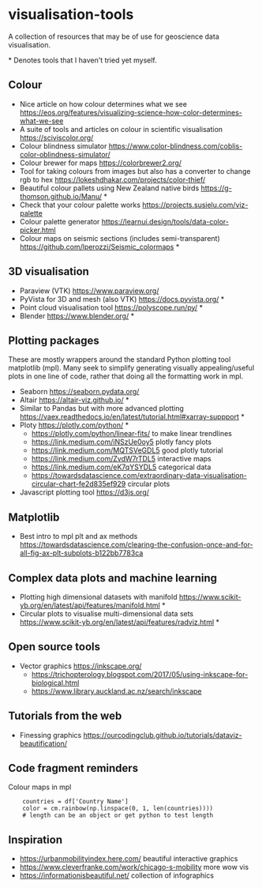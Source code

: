 # visualisation-tools

A collection of resources that may be of use for geoscience data visualisation. 

\* Denotes tools that I haven't tried yet myself. 

## Colour

- Nice article on how colour determines what we see https://eos.org/features/visualizing-science-how-color-determines-what-we-see
- A suite of tools and articles on colour in scientific visualisation https://sciviscolor.org/
- Colour blindness simulator https://www.color-blindness.com/coblis-color-oblindness-simulator/
- Colour brewer for maps https://colorbrewer2.org/
- Tool for taking colours from images but also has a converter to change rgb to hex https://lokeshdhakar.com/projects/color-thief/ 
- Beautiful colour pallets using New Zealand native birds https://g-thomson.github.io/Manu/ *
- Check that your colour palette works https://projects.susielu.com/viz-palette
- Colour palette generator https://learnui.design/tools/data-color-picker.html
- Colour maps on seismic sections (includes semi-transparent) https://github.com/lperozzi/Seismic_colormaps *

## 3D visualisation

- Paraview (VTK) https://www.paraview.org/
- PyVista for 3D and mesh (also VTK) https://docs.pyvista.org/ *
- Point cloud visualisation tool https://polyscope.run/py/ *
- Blender https://www.blender.org/ *

## Plotting packages 
These are mostly wrappers around the standard Python plotting tool matplotlib (mpl). Many seek to simplify generating visually appealing/useful plots in one line of code, rather that doing all the formatting work in mpl.  
- Seaborn https://seaborn.pydata.org/
- Altair https://altair-viz.github.io/ *
- Similar to Pandas but with more advanced plotting https://vaex.readthedocs.io/en/latest/tutorial.html#xarray-suppport *
- Ploty https://plotly.com/python/ *
    - https://plotly.com/python/linear-fits/ to make linear trendlines
    - https://link.medium.com/iNSzUe0oy5 plotly fancy plots
    - https://link.medium.com/MQTSVeGDL5 good plotly tutorial
    - https://link.medium.com/ZvdW7rTDL5 interactive maps
    - https://link.medium.com/eK7qYSYDL5 categorical data
    - https://towardsdatascience.com/extraordinary-data-visualisation-circular-chart-fe2d835ef929 circular plots
- Javascript plotting tool https://d3js.org/

## Matplotlib
- Best intro to mpl plt and ax methods https://towardsdatascience.com/clearing-the-confusion-once-and-for-all-fig-ax-plt-subplots-b122bb7783ca

## Complex data plots and machine learning
- Plotting high dimensional datasets with manifold https://www.scikit-yb.org/en/latest/api/features/manifold.html *
- Circular plots to visualise multi-dimensional data sets https://www.scikit-yb.org/en/latest/api/features/radviz.html *

## Open source tools
- Vector graphics https://inkscape.org/
    - https://trichopterology.blogspot.com/2017/05/using-inkscape-for-biological.html
    - https://www.library.auckland.ac.nz/search/inkscape

## Tutorials from the web
- Finessing graphics https://ourcodingclub.github.io/tutorials/dataviz-beautification/

## Code fragment reminders

Colour maps in mpl
```
    countries = df['Country Name']
    color = cm.rainbow(np.linspace(0, 1, len(countries))))
    # length can be an object or get python to test length
```

## Inspiration

- https://urbanmobilityindex.here.com/ beautiful interactive graphics
- https://www.cleverfranke.com/work/chicago-s-mobility more wow vis
- https://informationisbeautiful.net/ collection of infographics